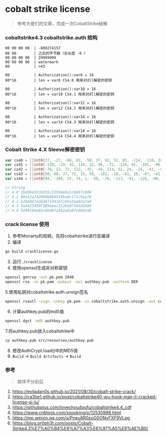 # cobalt strike license
> 参考大佬们的文章，完成一次CobaltStrike破解

### cobaltstrike4.3 cobaltstrike.auth 结构
``` plain text
00 00 00 00  | -889274157
00 00        | 之后的字节数（总长度 -6 ）
00 00 00 00  | 29999999
00 00 00 00  | watermark
00           | >43

00           | Authorization():var8 = 16
00*16        | len = var8 CS4.0 用来对dll解密的密钥 

00           | Authorization():var10 = 16
00*16        | len = var10 CS4.1 用来对dll解密的密钥 

00           | Authorization():var12 = 16
00*16        | len = var12 CS4.2 用来对dll解密的密钥 

00           | Authorization():var14 = 16
00*16        | len = var14 CS4.3 用来对dll解密的密钥 

00           | Authorization():var14 = 16
00*16        | len = var14 CS4.4 用来对dll解密的密钥 
```

### Cobalt Strike 4.X Sleeve解密密钥
``` go
var cs40 = []int8{27, -27, -66, 82, -58, 37, 92, 51, 85, -114, -118, 28, -74, 103, -53, 6}
var cs41 = []int8{-128, -29, 42, 116, 32, 96, -72, -124, 65, -101, -96, -63, 113, -55, -86, 118}
var cs42 = []int8{-78, 13, 72, 122, -35, -44, 113, 52, 24, -14, -43, -93, -82, 2, -89, -96}
var cs43 = []int8{58, 68, 37, 73, 15, 56, -102, -18, -61, 18, -67, -41, 88, -83, 43, -103}
var cs44 = []int8{94, -104, 25, 74, 1, -58, -76, -113, -91, -126, -90, -87, -4, -69, -110, -42}

// String
// 4.0 1be5be52c6255c33558e8a1cb667cb06
// 4.1 80e32a742060b884419ba0c171c9aa76
// 4.2 b20d487addd4713418f2d5a3ae02a7a0
// 4.3 3a4425490f389aeec312bdd758ad2b99
// 4.4 5e98194a01c6b48fa582a6a9fcbb92d6
```


### crack license 使用
1. 参考Moriarty的视频，先将cobaltstrike进行反编译
2. 编译
``` bash
go build cracklicense.go
```
3. 运行`./cracklicense`
4. 使用openssl生成非对称密钥
``` bash
openssl genrsa -out pk.pem 2048
openssl rsa -in pk.pem -pubout -out authkey.pub -outform DER
```
5.使用私钥对cobaltstrike.auth.unsign签名
``` bash
openssl rsautl -sign -inkey pk.pem -in cobaltstrike.auth.unsign -out cobaltstrike.auth
```
6. 计算authkey.pub的md5值
``` bash
openssl dgst -md5 authkey.pub
```
7.将authkey.pub放入cobaltstrike中
``` bash
cp authkey.pub src/resources/authkey.pub
```
8. 修改AuthCrypt.load()中的MD5值
9. `Build` -> `Build Artifacts` -> `Build`


### 参考
> 排序不分前后
1. https://eviladan0s.github.io/2021/08/30/cobalt-strike-crack/
2. https://ca3tie1.github.io/post/cobaltstrike40-wu-hook-man-li-cracked-license-si-lu/
3. https://githubplus.com/lovechoudoufu/cobaltstrike4.4_cdf
4. https://www.cnblogs.com/ssooking/p/12535998.html
5. https://mp.weixin.qq.com/s/Pneu8R0zoG0ONyFXF9VLpg
6. https://blog.pr0ph3t.com/posts/Cobalt-Strike4.3%E7%A0%B4%E8%A7%A3%E6%97%A5%E8%AE%B0/